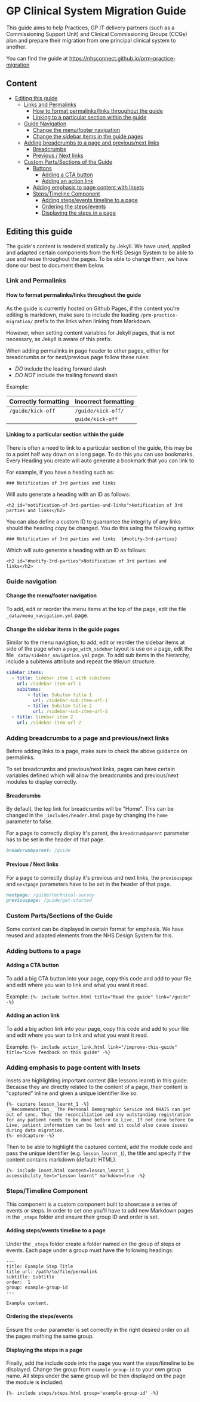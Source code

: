 # GP Clinical System Migration Guide

This guide aims to help Practices, GP IT delivery partners (such as a Commissioning Support Unit) and Clinical Commissioning Groups (CCGs) plan and prepare their migration from one principal clinical system to another. 

You can find the guide at https://nhsconnect.github.io/prm-practice-migration

## Content
- [Editing this guide](#editing-this-guide)
  - [Links and Permalinks](#link-and-permalinks)
    - [How to format permalinks/links throughout the guide](#how-to-format-permalinkslinks-throughout-the-guide)
    - [Linking to a particular section within the guide](#linking-to-a-particular-section-within-the-guide)
  - [Guide Navigation](#guide-navigation)
    - [Change the menu/footer navigation](#change-the-menufooter-navigation)
    - [Change the sidebar items in the guide pages](#change-the-sidebar-items-in-the-guide-pages)
  - [Adding breadcrumbs to a page and previous/next links](#adding-breadcrumbs-to-a-page-and-previousnext-links)
    - [Breadcrumbs](#breadcrumbs)
    - [Previous / Next links](#previous--next-links)
  - [Custom Parts/Sections of the Guide](#custom-partssections-of-the-guide)
    - [Buttons](#adding-buttons-to-a-page)
      - [Adding a CTA button](#adding-a-cta-button)
      - [Adding an action link](#adding-an-action-link)
    - [Adding emphasis to page content with Insets](#adding-emphasis-to-page-content-with-insets)
    - [Steps/Timeline Component](#stepstimeline-component)
      - [Adding steps/events timeline to a page](#adding-stepsevents-timeline-to-a-page)
      - [Ordering the steps/events](#ordering-the-stepsevents)
      - [Displaying the steps in a page](#displaying-the-steps-in-a-page)
 

## Editing this guide 
The guide's content is rendered statically by Jekyll. We have used, applied and adapted certain components from the NHS Design System to be able to use and reuse throughout the pages. To be able to change them, we have done our best to document them below.

### Link and Permalinks

#### How to format permalinks/links throughout the guide
As the guide is currently hosted on Github Pages, if the content you're editing is markdown, make sure to include the leading `/prm-practice-migration/` prefix to the links when linking from Markdown.

However, when setting content variables for Jekyll pages, that is not necessary, as Jekyll is aware of this prefix.

When adding permalinks in page header to other pages, either for breadcrumbs or for next/previous page follow these rules:
 - *DO* include the leading forward slash
 - *DO NOT* include the trailing forward slash

Example:

| Correctly formatting | Incorrect formatting |
| -------------------- | -------------------- |
| `/guide/kick-off`    | `/guide/kick-off/`   |
|                      | `guide/kick-off`     |

#### Linking to a particular section within the guide
There is often a need to link to a particular section of the guide, this may be to a point half way down on a long page. To do this you can use bookmarks. Every Heading you create will auto generate a bookmark that you can link to

For example, if you have a heading such as:

```### Notification of 3rd parties and links```

Will auto generate a heading with an ID as follows:

```<h2 id="notification-of-3rd-parties-and-links">Notification of 3rd parties and links</h2>```

You can also define a custom ID to guarrantee the integrity of any links should the heading copy be changed. You do this using the following syntax

```### Notification of 3rd parties and links  {#notify-3rd-parties}```

Which will auto generate a heading with an ID as follows:

```<h2 id="#notify-3rd-parties">Notification of 3rd parties and links</h2>```


### Guide navigation

#### Change the menu/footer navigation
To add, edit or reorder the menu items at the top of the page, edit the file `_data/menu_navigation.yml` page. 


#### Change the sidebar items in the guide pages
Similar to the menu navigtion, to add, edit or reorder the sidebar items at side of the page when a `page_with_sidebar` layout is use on a page, edit the file `_data/sidebar_navigation.yml` page. To add sub items in the hierarchy, include a subitems attribute and repeat the title/url structure.

```yml
sidebar_items:
  - title: Sidebar item 1 with subitems
    url: /sidebar-item-url-1
    subitems:
        - title: Subitem title 1
          url: /sidebar-sub-item-url-1
        - title: Subitem title 2
          url: /sidebar-sub-item-url-2
  - title: Sidebar item 2
    url: /sidebar-item-url-2
```

### Adding breadcrumbs to a page and previous/next links
Before adding links to a page, make sure to check the above guidance on permalinks.

To set breadcrumbs and previous/next links, pages can have certain variables defined which will allow the breadcrumbs and previous/next modules to display correctly.

#### Breadcrumbs
By default, the top link for breadcrumbs will be "Home". This can be changed in the `_includes/header.html` page by changing the `home` parameter to false.

For a page to correctly display it's parent, the `breadcrumbparent` parameter has to be set in the header of that page.

```markdown
breadcrumbparent: /guide
```

#### Previous / Next links
For a page to correctly display it's previous and next links, the `previouspage` and `nextpage` parameters have to be set in the header of that page.

```markdown
nextpage: /guide/technical-survey
previouspage: /guide/get-started
```

### Custom Parts/Sections of the Guide
Some content can be displayed in certain format for emphasis. We have reused and adapted elements from the NHS Design System for this.

### Adding buttons to a page 

#### Adding a CTA button
To add a big CTA button into your page, copy this code and add to your file and edit where you wan to link and what you want it read.

Example:
`{%- include button.html title="Read the guide" link="/guide" -%}`

#### Adding an action link
To add a big action link into your page, copy this code and add to your file and edit where you wan to link and what you want it read.

Example:
`{%- include action_link.html link="/improve-this-guide" title="Give feedback on this guide" -%}`

### Adding emphasis to page content with Insets
Insets are highlighting important content (like lessons learnt) in this guide. Because they are directly related to the content of a page, their content is "captured" inline and given a unique identifier like so:

```
{%- capture lesson_learnt_1 -%}
__Recommendation__ The Personal Demographic Service and NHAIS can get out of sync. Thus the reconciliation and any outstanding registration for any patient needs to be done before Go Live. If not done before Go Live, patient information can be lost and it could also cause issues during data migration.
{%- endcapture -%}
```

Then to be able to highlight the captured content, add the module code and pass the unique identifier (e.g. `lesson_learnt_1`), the title and specify if the content contains markdown (default: HTML).

```
{%- include inset.html content=lesson_learnt_1 accessibility_text="Lesson learnt" markdown=true -%}
```

### Steps/Timeline Component
This component is a custom component built to showcase a series of events or steps. In order to set one you'll have to add new Markdown pages in the `_steps` folder and ensure their group ID and order is set.

#### Adding steps/events timeline to a page
Under the `_steps` folder create a folder named on the group of steps or events. Each page under a group must have the following headings:

```
---
title: Example Step Title 
title_url: /path/to/file/permalink
subtitle: Subtitle
order:  1
group: example-group-id
---

Example content.
```

#### Ordering the steps/events
Ensure the `order` parameter is set correctly in the right desired order on all the pages mathing the same group.

#### Displaying the steps in a page
Finally, add the include code into the page you want the steps/timeline to be displayed. Change the group from `example-group-id` to your own group name. All steps under the same group will be then displayed on the page the module is included.

```{%- include steps/steps.html group='example-group-id' -%}```
